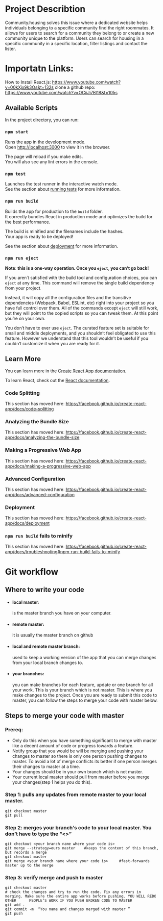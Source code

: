 # Project Describtion
Community.housing solves this issue where a dedicated website helps  individuals belonging to a specific community find the right roommates. It allows for users to search for a community they belong to or create a new community unique to the platform. Users can search for housing in a specific community in a specific location, filter listings and contact the lister.

# Importatn Links: 
How to Install React.js: https://www.youtube.com/watch?v=00kXjx9k3Os&t=132s
clone a github repo: https://www.youtube.com/watch?v=OCiiJi7Bl18&t=105s


## Available Scripts

In the project directory, you can run:

### `npm start`

Runs the app in the development mode.<br />
Open [http://localhost:3000](http://localhost:3000) to view it in the browser.

The page will reload if you make edits.<br />
You will also see any lint errors in the console.

### `npm test`

Launches the test runner in the interactive watch mode.<br />
See the section about [running tests](https://facebook.github.io/create-react-app/docs/running-tests) for more information.

### `npm run build`

Builds the app for production to the `build` folder.<br />
It correctly bundles React in production mode and optimizes the build for the best performance.

The build is minified and the filenames include the hashes.<br />
Your app is ready to be deployed!

See the section about [deployment](https://facebook.github.io/create-react-app/docs/deployment) for more information.

### `npm run eject`

**Note: this is a one-way operation. Once you `eject`, you can’t go back!**

If you aren’t satisfied with the build tool and configuration choices, you can `eject` at any time. This command will remove the single build dependency from your project.

Instead, it will copy all the configuration files and the transitive dependencies (Webpack, Babel, ESLint, etc) right into your project so you have full control over them. All of the commands except `eject` will still work, but they will point to the copied scripts so you can tweak them. At this point you’re on your own.

You don’t have to ever use `eject`. The curated feature set is suitable for small and middle deployments, and you shouldn’t feel obligated to use this feature. However we understand that this tool wouldn’t be useful if you couldn’t customize it when you are ready for it.

## Learn More

You can learn more in the [Create React App documentation](https://facebook.github.io/create-react-app/docs/getting-started).

To learn React, check out the [React documentation](https://reactjs.org/).

### Code Splitting

This section has moved here: https://facebook.github.io/create-react-app/docs/code-splitting

### Analyzing the Bundle Size

This section has moved here: https://facebook.github.io/create-react-app/docs/analyzing-the-bundle-size

### Making a Progressive Web App

This section has moved here: https://facebook.github.io/create-react-app/docs/making-a-progressive-web-app

### Advanced Configuration

This section has moved here: https://facebook.github.io/create-react-app/docs/advanced-configuration

### Deployment

This section has moved here: https://facebook.github.io/create-react-app/docs/deployment

### `npm run build` fails to minify

This section has moved here: https://facebook.github.io/create-react-app/docs/troubleshooting#npm-run-build-fails-to-minify

# Git workflow

## Where to write your code
- #### local master: 
	is the master branch you have on your computer. 
- #### remote master: 
	it is usually the master branch on github 
- #### local and remote master branch: 
	used to keep a working version of the app that you can merge changes from your local branch changes to.
- #### your branches: 
	you can make branches for each feature, update or one branch for all your work. This is your branch which is not master. This is where you make changes to the project. Once you are ready to submit this code to master, you can follow the steps to merge your code with master below. 

## Steps to merge your code with master
### Prereq:
- Only do this when you have something significant to merge with master like a decent amount of code or progress towards a feature.
- Notify group that you would be will be merging and pushing your changes to master so there is only one person pushing changes to master. To avoid a lot of merge conflicts its better if one person merges their changes to master at a time. 
- Your changes should be in your own branch which is not master.
- Your current local master should pull from master before you merge your changes(step 1 helps you do this).

### Step 1: pulls any updates from remote master to your local master.
	git checkout master
	git pull

### Step 2: merges your branch's code to your local master. You don’t have to type the “<>”
	git checkout <your branch name where your code is>
	git merge --strategy=ours master 	#keeps the content of this branch, but records a merge
	git checkout master
  	git merge <your branch name where your code is>		#fast-forwards master up to the merge
### Step 3: verify merge and push to master
	git checkout master 
	# check the changes and try to run the code. Fix any errors in merging. Make sure the entire app works before pushing. YOU WILL REDO OTHER 		PEOPLE’S WORK IF YOU PUSH BROKEN CODE TO MASTER	
	git add .
	git commit -m  “You name and changes merged with master ”
	git push

